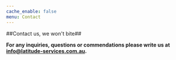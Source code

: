 ```yaml
---
cache_enable: false
menu: Contact
---
```


##Contact us, we won't bite##

**For any inquiries, questions or commendations please write us at [info@latitude-services.com.au](mailto:info@latitude-services.com.au "Really, we won't bite").**